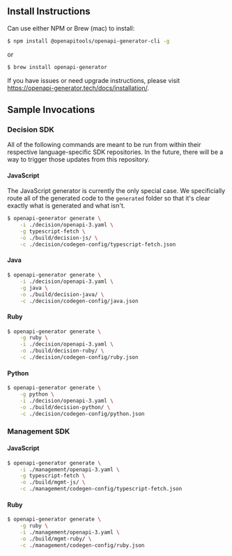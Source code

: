## Install Instructions

Can use either NPM or Brew (mac) to install:

```sh
$ npm install @openapitools/openapi-generator-cli -g
```

or

```sh
$ brew install openapi-generator
```

If you have issues or need upgrade instructions, please visit https://openapi-generator.tech/docs/installation/.

## Sample Invocations

### Decision SDK

All of the following commands are meant to be run from within their respective language-specific SDK repositories. In the future, there will be a way to trigger those updates from this repository.

#### JavaScript

The JavaScript generator is currently the only special case. We specificially route all of the generated code to the `generated` folder so that it's clear exactly what is generated and what isn't.

```sh
$ openapi-generator generate \
    -i ./decision/openapi-3.yaml \
    -g typescript-fetch \
    -o ./build/decision-js/ \
    -c ./decision/codegen-config/typescript-fetch.json
```

#### Java

```sh
$ openapi-generator generate \
    -i ./decision/openapi-3.yaml \
    -g java \
    -o ./build/decision-java/ \
    -c ./decision/codegen-config/java.json
```

#### Ruby

```sh
$ openapi-generator generate \
    -g ruby \
    -i ./decision/openapi-3.yaml \
    -o ./build/decision-ruby/ \
    -c ./decision/codegen-config/ruby.json
```

#### Python

```sh
$ openapi-generator generate \
    -g python \
    -i ./decision/openapi-3.yaml \
    -o ./build/decision-python/ \
    -c ./decision/codegen-config/python.json
```

### Management SDK

#### JavaScript

```sh
$ openapi-generator generate \
    -i ./management/openapi-3.yaml \
    -g typescript-fetch \
    -o ./build/mgmt-js/ \
    -c ./management/codegen-config/typescript-fetch.json
```

#### Ruby

```sh
$ openapi-generator generate \
    -g ruby \
    -i ./management/openapi-3.yaml \
    -o ./build/mgmt-ruby/ \
    -c ./management/codegen-config/ruby.json
```